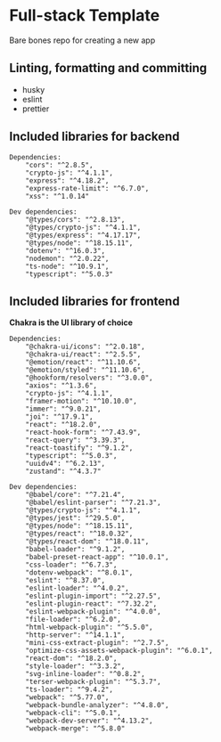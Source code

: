 # Full-stack Template

Bare bones repo for creating a new app

## Linting, formatting and committing

-   husky
-   eslint
-   prettier

## Included libraries for backend

    Dependencies:
    	"cors": "^2.8.5",
    	"crypto-js": "^4.1.1",
    	"express": "^4.18.2",
    	"express-rate-limit": "^6.7.0",
    	"xss": "^1.0.14"

    Dev dependencies:
    	"@types/cors": "^2.8.13",
    	"@types/crypto-js": "^4.1.1",
    	"@types/express": "^4.17.17",
    	"@types/node": "^18.15.11",
    	"dotenv": "^16.0.3",
    	"nodemon": "^2.0.22",
    	"ts-node": "^10.9.1",
    	"typescript": "^5.0.3"

## Included libraries for frontend

**Chakra is the UI library of choice**

    Dependencies:
    	"@chakra-ui/icons": "^2.0.18",
    	"@chakra-ui/react": "^2.5.5",
    	"@emotion/react": "^11.10.6",
    	"@emotion/styled": "^11.10.6",
    	"@hookform/resolvers": "^3.0.0",
    	"axios": "^1.3.6",
    	"crypto-js": "^4.1.1",
    	"framer-motion": "^10.10.0",
    	"immer": "^9.0.21",
    	"joi": "^17.9.1",
    	"react": "^18.2.0",
    	"react-hook-form": "^7.43.9",
    	"react-query": "^3.39.3",
    	"react-toastify": "^9.1.2",
    	"typescript": "^5.0.3",
    	"uuidv4": "^6.2.13",
    	"zustand": "^4.3.7"

    Dev dependencies:
    	"@babel/core": "^7.21.4",
    	"@babel/eslint-parser": "^7.21.3",
    	"@types/crypto-js": "^4.1.1",
    	"@types/jest": "^29.5.0",
    	"@types/node": "^18.15.11",
    	"@types/react": "^18.0.32",
    	"@types/react-dom": "^18.0.11",
    	"babel-loader": "^9.1.2",
    	"babel-preset-react-app": "^10.0.1",
    	"css-loader": "^6.7.3",
    	"dotenv-webpack": "^8.0.1",
    	"eslint": "^8.37.0",
    	"eslint-loader": "^4.0.2",
    	"eslint-plugin-import": "^2.27.5",
    	"eslint-plugin-react": "^7.32.2",
    	"eslint-webpack-plugin": "^4.0.0",
    	"file-loader": "^6.2.0",
    	"html-webpack-plugin": "^5.5.0",
    	"http-server": "^14.1.1",
    	"mini-css-extract-plugin": "^2.7.5",
    	"optimize-css-assets-webpack-plugin": "^6.0.1",
    	"react-dom": "^18.2.0",
    	"style-loader": "^3.3.2",
    	"svg-inline-loader": "^0.8.2",
    	"terser-webpack-plugin": "^5.3.7",
    	"ts-loader": "^9.4.2",
    	"webpack": "^5.77.0",
    	"webpack-bundle-analyzer": "^4.8.0",
    	"webpack-cli": "^5.0.1",
    	"webpack-dev-server": "^4.13.2",
    	"webpack-merge": "^5.8.0"
